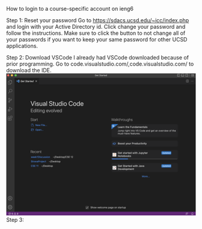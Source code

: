 How to login to a course-specific account on ieng6

Step 1: Reset your password
Go to https://sdacs.ucsd.edu/~icc/index.php and login with your Active Directory id. Click change your password and follow the instructions.
Make sure to click the button to not change all of your passwords if you want to keep your same password for other UCSD applications.

Step 2: Download VSCode
I already had VSCode downloaded because of prior programming. Go to code.visualstudio.com/,code.visualstudio.com/ to download the IDE.
![Image](https://github.com/rahuljones/cse15l-lab-reports/blob/main/Screen%20Shot%202023-01-12%20at%204.44.27%20PM.png)
Step 3: 
